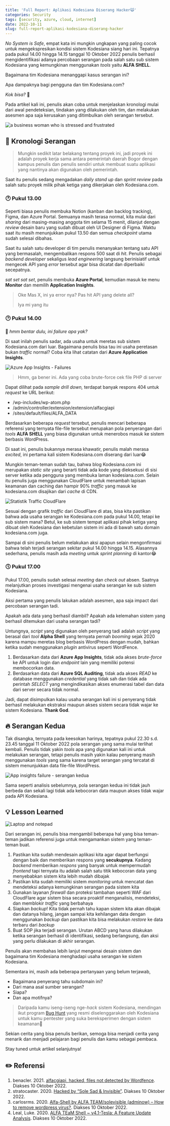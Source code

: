 ```yaml
---
title: 'Full Report: Aplikasi Kodesiana Diserang Hacker🙀'
categories: Security
tags: [security, azure, cloud, internet]
date: 2022-10-11
slug: full-report-aplikasi-kodesiana-diserang-hacker
---
```


*No System is Safe*, empat kata ini mungkin ungkapan yang paling cocok untuk mengekspresikan kondisi sistem Kodesiana
siang hari ini. Tepatnya pada pukul 14.00 hingga 14.15 tanggal 10 Oktober 2022 penulis berhasil mengidentifikasi adanya
percobaan serangan pada salah satu sub sistem Kodesiana yang kemungkinan menggunakan *tools* yaitu **ALFA SHELL**.

Bagaimana tim Kodesiana menanggapi kasus serangan ini?

Apa dampaknya bagi pengguna dan tim Kodesiana.com?

*Kok bisa?* 🤷

Pada artikel kali ini, penulis akan coba untuk menjelaskan kronologi mulai dari awal pendeteksian, tindakan yang
dilakukan oleh tim, dan melakukan asesmen apa saja kerusakan yang ditimbulkan oleh serangan tersebut.

![a business woman who is stressed and frustrated](https://source.unsplash.com/bmJAXAz6ads)

## 📅 Kronologi Serangan

> Mungkin sedikit latar belakang tentang proyek ini, jadi proyek ini adalah proyek kerja sama antara pemerintah daerah
> Bogor dengan kampus penulis dan penulis sendiri untuk membuat suatu aplikasi yang nantinya akan digunakan oleh
> pemerintah.

Saat itu penulis sedang mengadakan *daily stand up* dan *sprint review* pada salah satu proyek milik pihak ketiga yang
dikerjakan oleh Kodesiana.com.

### 🕐 Pukul 13.00

Seperti biasa penulis membuka Notion (kanban dan backlog tracking), Figma, dan Azure Portal. Semuanya masih terasa
normal, kita mulai dari *sharing* dari masing-masing anggota tim selama 15 menit, dilanjut dengan *review* desain baru
yang sudah dibuat oleh UI Designer di Figma. Waktu saat itu masih menunjukkan pukul 13.50 dan semua *checkpoint* utama
sudah selesai dibahas.

Saat itu salah satu developer di tim penulis menanyakan tentang satu API yang bermasalah, mengembalikan respons 500 saat
di *hit*. Penulis sebagai *backend developer* sekaligus *lead engineering* langsung berinisiatif untuk mengecek API yang
*error* tersebut agar bisa dicatat dan diperbaiki secepatnya.

*sat set sat set*, penulis membuka **Azure Portal**, kemudian masuk ke menu **Monitor** dan memilih **Application
Insights**.

> Oke Mas X, ini ya error nya? Pas hit API yang delete all?
>
> Iya mi yang itu

### 🕑 Pukul 14.00

🧐 *hmm bentar dulu, ini failure apa yak?*

Di saat inilah penulis sadar, ada usaha untuk meretas sub sistem Kodesiana.com dari luar. Bagaimana penulis bisa tau ini
usaha peretasan bukan *traffic* normal? Coba kita lihat catatan dari **Azure Application Insights**.

![Azure App Insights - Failures](https://blob.kodesiana.com/kodesiana-public-assets/posts/2022/6/appinsights-failures-1.png)

> Hmm, ga bener ini. Ada yang coba brute-force cek file PHP di server

Dapat dilihat pada *sample drill down,* terdapat banyak respons 404 untuk *request* ke URL berikut:

- /wp-includes/wp-atom.php
- /admin/controller/extension/extension/alfacgiapi
- /sites/default/files/ALFA_DATA

Berdasarkan beberapa *request* tersebut, penulis mencari beberapa referensi yang ternyata file-file tersebut merupakan
pola penyerangan dari *tools* **ALFA SHELL** yang biasa digunakan untuk menerobos masuk ke sistem berbasis WordPress.

Di saat ini, penulis bukannya merasa khawatir, penulis malah merasa *excited*, ini pertama kali sistem Kodesiana.com
diserang dari luar😂

Mungkin teman-teman sudah tau, bahwa blog Kodesiana.com ini merupakan *static site* yang berarti tidak ada kode yang
dieksekusi di sisi server ketika ada pengguna yang membuka laman kodesiana.com. Selain itu penulis juga menggunakan
CloudFlare untuk menambah lapisan keamanan dan caching dan hampir 90% *traffic* yang masuk ke kodesiana.com disajikan
dari *cache* di CDN.

![Statistik Traffic CloudFlare](https://blob.kodesiana.com/kodesiana-public-assets/posts/2022/6/cloudflare-stats-1.png)

Sesuai dengan grafik *traffic* dari CloudFlare di atas, bisa kita pastikan bahwa ada usaha serangan ke Kodesiana.com
pada pukul 14.00, tetapi ke sub sistem mana? Betul, ke sub sistem tempat aplikasi pihak ketiga yang dibuat oleh
Kodesiana dan kebetulan sistem ini ada di bawah satu domain kodesiana.com juga.

Sampai di sini penulis belum melakukan aksi apapun selain mengonfirmasi bahwa telah terjadi serangan sekitar pukul 14.00
hingga 14.15. Alasannya sederhana, penulis masih ada *meeting* untuk *sprint planning* di kantor😂

### 🕔 Pukul 17.00

Pukul 17.00, penulis sudah selesai *meeting* dan *check out* absen. Saatnya melanjutkan proses investigasi mengenai
usaha serangan ke sub sistem Kodesiana.

Aksi pertama yang penulis lakukan adalah asesmen, apa saja impact dari percobaan serangan tadi.

Apakah ada data yang berhasil diambil? Apakah ada kelemahan sistem yang berhasil ditemukan dari usaha serangan tadi?

Untungnya, *script* yang digunakan oleh penyerang tadi adalah *script* yang berasal dari *tool* **Alpha Shell** yang
ternyata pernah *booming* sejak 2020 karena mampu meretas blog berbasis WordPress dengan mudah, bahkan ketika sudah
menggunakan *plugin* antivirus seperti WordFence.

1. Berdasarkan data dari **Azure App Insights**, tidak ada akses *brute-force* ke API untuk login dan *endpoint* lain
   yang memiliki potensi membocorkan data.
2. Berdasarkan data dari **Azure SQL Auditing**, tidak ada akses *READ* ke database menggunakan *credential* yang tidak
   sah dan tidak ada perintah *SELECT* yang mengindikasikan akses enumerasi tabel dan data dari server secara tidak
   normal.

Jadi, dapat disimpulkan kalau usaha serangan kali ini si penyerang tidak berhasil melakukan ekstraksi maupun akses
sistem secara tidak wajar ke sistem Kodesiana. **Thank God**.

## 🔥 Serangan Kedua

Tak disangka, ternyata pada keesokan harinya, tepatnya pukul 22.30 s.d. 23.45 tanggal 11 Oktober 2022 pola serangan yang
sama mulai terlihat kembali. Penulis tidak yakin *tools* apa yang digunakan kali ini untuk melakukan serangan, tetapi
penulis masih yakin kalau penyerang masih menggunakan *tools* yang sama karena target serangan yang tercatat di sistem
menunjukkan data file-file WordPress.

![App insights failure - serangan kedua](https://blob.kodesiana.com/kodesiana-public-assets/posts/2022/6/appinsights-failures-2.png)

Sama seperti analisis sebelumnya, pola serangan kedua ini tidak jauh berbeda dan sekali lagi tidak ada kebocoran data
maupun akses tidak wajar pada API Kodesiana.

## 💡 Lesson Learned

![Laptop and notepad](https://source.unsplash.com/FHnnjk1Yj7Y)

Dari serangan ini, penulis bisa mengambil beberapa hal yang bisa teman-teman jadikan referensi juga untuk mengamankan
sistem yang teman-teman buat.

1. Pastikan kita sudah mendesain aplikasi kita agar dapat berfungsi dengan baik dan memberikan respons yang
   **secukupnya**. Kadang *backend* memberikan *respons* yang banyak untuk mempermudah *frontend* tapi ternyata itu
   adalah salah satu titik kebocoran data yang menyebabkan sistem kita lebih mudah dibajak
2. Pastikan kita sudah memiliki sistem *monitoring* untuk mencatat dan mendeteksi adanya kemungkinan serangan pada
   sistem kita
3. Gunakan layanan *firewall* dan proteksi tambahan seperti WAF dari CloudFlare agar sistem bisa secara proaktif
   menganalisis, mendeteksi, dan memblokir *traffic* yang berbahaya
4. Siapkan *backup*! Kita tidak pernah tahu kapan sistem kita akan dibajak dan datanya hilang, jangan sampai kita
   kehilangan data dengan menggunakan *backup* dan pastikan kita bisa melakukan *restore* ke data terbaru dari *backup*
5. Buat SOP jika terjadi serangan. Urutan ABCD yang harus dilakukan ketika serangan berhasil di identifikasi, sedang
   berlangsung, dan aksi yang perlu dilakukan di akhir serangan.

Penulis akan membahas lebih lanjut mengenai desain sistem dan bagaimana tim Kodesiana menghadapi usaha serangan ke
sistem Kodesiana.

Sementara ini, masih ada beberapa pertanyaan yang belum terjawab,

- Bagaimana penyerang tahu subdomain ini?
- Dari mana asal sumber serangan?
- Siapa?
- Dan apa motifnya?

> Daripada kamu iseng-iseng nge-*hack* sistem Kodesiana, mendingan ikut program [Bug Hunt](/bug-hunt-program) yang resmi
> diselenggarakan oleh Kodesiana untuk kamu pentester yang suka bereksperimen dengan sistem keamanan🐣

Sekian cerita yang bisa penulis berikan, semoga bisa menjadi cerita yang menarik dan menjadi pelajaran bagi penulis dan
kamu sebagai pembaca.

Stay tuned untuk artikel selanjutnya!

## ✏️ Referensi

1. benacler. 2021.
   [alfacgiapi, hacked, files not detected by Wordfence](https://wordpress.org/support/topic/alfacgiapi-hacked-files-not-detected-by-wordfence/).
   Diakses 10 Oktober 2022.
2. stratocaster. 2020.
   [Hacked by “Sole Sad & Invisible”](https://wordpress.org/support/topic/hacked-by-sole-sad-invisible/). Diakses 10
   Oktober 2022.
3. carlosrms. 2020.
   [Alfa-Shell by ALFA TEAM/solevisible (adminow) – How to remove wordpress virus?](https://wordpress.org/support/topic/alfa-shell-by-alfa-team-solevisible-adminow-how-to-remove-wordpress-virus/).
   Diakses 10 Oktober 2022.
4. Leal, Luke. 2020.
   [ALFA TEaM Shell ~ v4.1-Tesla: A Feature Update Analysis](https://blog.sucuri.net/2020/11/alfa-team-shell-v4-1-tesla-a-feature-update-analysis.html).
   Diakses 10 Oktober 2022.
